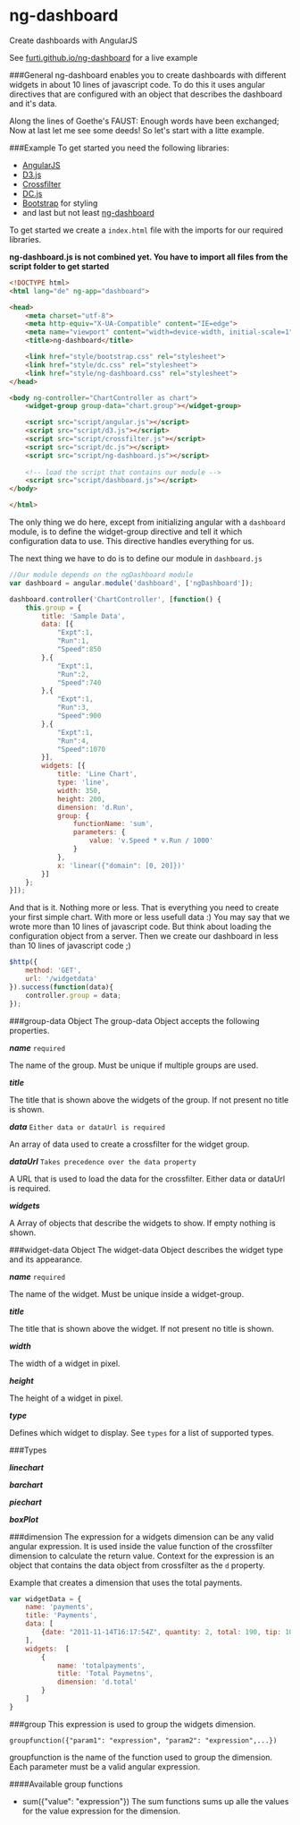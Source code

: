 ng-dashboard
============

Create dashboards with AngularJS

See [furti.github.io/ng-dashboard](http://furti.github.io/ng-dashboard) for a live example

###General
ng-dashboard enables you to create dashboards with different widgets in about 10 lines of javascript code.
To do this it uses angular directives that are configured with an object that describes the dashboard and it's data.

Along the lines of Goethe's FAUST: Enough words have been exchanged; Now at last let me see some deeds!
So let's start with a litte example.

###Example
To get started you need the following libraries:
* [AngularJS](https://angularjs.org/)
* [D3.js](http://d3js.org/)
* [Crossfilter](http://square.github.io/crossfilter/)
* [DC.js](http://dc-js.github.io/dc.js/)
* [Bootstrap](http://getbootstrap.com) for styling
* and last but not least [ng-dashboard](https://github.com/furti/ng-dashboard)

To get started we create a ```index.html``` file with the imports for our required libraries.

**ng-dashboard.js is not combined yet. You have to import all files from the script folder to get started**

```html
<!DOCTYPE html>
<html lang="de" ng-app="dashboard">

<head>
    <meta charset="utf-8">
    <meta http-equiv="X-UA-Compatible" content="IE=edge">
    <meta name="viewport" content="width=device-width, initial-scale=1">
    <title>ng-dashboard</title>

    <link href="style/bootstrap.css" rel="stylesheet">
    <link href="style/dc.css" rel="stylesheet">
    <link href="style/ng-dashboard.css" rel="stylesheet">
</head>

<body ng-controller="ChartController as chart">
    <widget-group group-data="chart.group"></widget-group>

    <script src="script/angular.js"></script>
    <script src="script/d3.js"></script>
    <script src="script/crossfilter.js"></script>
    <script src="script/dc.js"></script>
    <script src="script/ng-dashboard.js"></script>
    
    <!-- load the script that contains our module -->
    <script src="script/dashboard.js"></script>
</body>

</html>
```

The only thing we do here, except from initializing angular with a ```dashboard``` module, is to define the widget-group directive and
tell it which configuration data to use. This directive handles everything for us.

The next thing we have to do is to define our module in ```dashboard.js```

```javascript
//Our module depends on the ngDashboard module
var dashboard = angular.module('dashboard', ['ngDashboard']);

dashboard.controller('ChartController', [function() {
    this.group = {
        title: 'Sample Data',
        data: [{
            "Expt":1,
            "Run":1,
            "Speed":850
        },{
            "Expt":1,
            "Run":2,
            "Speed":740
        },{
            "Expt":1,
            "Run":3,
            "Speed":900
        },{
            "Expt":1,
            "Run":4,
            "Speed":1070
        }],
        widgets: [{
            title: 'Line Chart',
            type: 'line',
            width: 350,
            height: 200,
            dimension: 'd.Run',
            group: {
                functionName: 'sum',
                parameters: {
                    value: 'v.Speed * v.Run / 1000'
                }
            },
            x: 'linear({"domain": [0, 20]})'
        }]
    };
}]);
```

And that is it. Nothing more or less. That is everything you need to create your first simple chart. With more or less usefull data :)
You may say that we wrote more than 10 lines of javascript code. But think about loading the configuration object from a server.
Then we create our dashboard in less than 10 lines of javascript code ;)

```javascript
$http({
    method: 'GET',
    url: '/widgetdata'
}).success(function(data){
    controller.group = data;
});
```

###group-data Object
The group-data Object accepts the following properties.

***name*** ```required```

The name of the group. Must be unique if multiple groups are used.

***title***

The title that is shown above the widgets of the group. If not present no title is shown.

***data*** ```Either data or dataUrl is required```

An array of data used to create a crossfilter for the widget group.

***dataUrl*** ```Takes precedence over the data property```

A URL that is used to load the data for the crossfilter. Either data or dataUrl is required.

***widgets***

A Array of objects that describe the widgets to show. If empty nothing is shown.

###widget-data Object
The widget-data Object describes the widget type and its appearance.

***name*** ```required```

The name of the widget. Must be unique inside a widget-group.

***title***

The title that is shown above the widget. If not present no title is shown.

***width***

The width of a widget in pixel.

***height***

The height of a widget in pixel.

***type***

Defines which widget to display. See ```types``` for a list of supported types.

###Types

***linechart***

***barchart***

***piechart***

***boxPlot***


###dimension
The expression for a widgets dimension can be any valid angular expression.
It is used inside the value function of the crossfilter dimension to calculate the return value.
Context for the expression is an object that contains the data object from crossfilter as the ```d``` property.

Example that creates a dimension that uses the total payments.

```javascript
var widgetData = {
    name: 'payments',
    title: 'Payments',
    data: [
        {date: "2011-11-14T16:17:54Z", quantity: 2, total: 190, tip: 100, type: "tab"}
    ],
    widgets:  [
        {
            name: 'totalpayments',
            title: 'Total Paymetns',
            dimension: 'd.total'
        }
    ]
}
```

###group
This expression is used to group the widgets dimension.

```groupfunction({"param1": "expression", "param2": "expression",...})```

groupfunction is the name of the function used to group the dimension.
Each parameter must be a valid angular expression.

####Available group functions
* sum({"value": "expression"})
  The sum functions sums up alle the values for the value expression for the dimension.